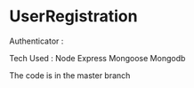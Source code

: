 # UserRegistration

Authenticator : 

Tech Used :
Node
Express
Mongoose
Mongodb

The code is in the master branch

